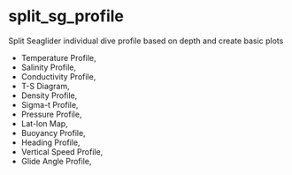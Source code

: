 # split_sg_profile

Split Seaglider individual dive profile based on depth and create basic plots

- Temperature Profile,
- Salinity Profile,
- Conductivity Profile,
- T-S Diagram,
- Density Profile,
- Sigma-t Profile,
- Pressure Profile,
- Lat-lon Map,
- Buoyancy Profile,
- Heading Profile,
- Vertical Speed Profile,
- Glide Angle Profile,
